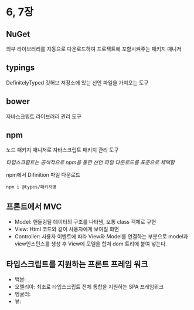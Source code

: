 # 6, 7장

## NuGet
외부 라이브러리를 자동으로 다운로드하여 프로젝트에 포함시켜주는 패키지 매니저

## typings
DefinitelyTyped 깃허브 저장소에 있는 선언 파일을 가져오는 도구

## bower
자바스크립트 라이브러리 관리 도구

## npm
노드 패키지 매니저로 자바스크립트 패키지 관리 도구

*타입스크립트는 공식적으로 npm을 통한 선언 파일 다운로드를 표준으로 채택함*

npm에서 Difinition 파일 다운로드
```
npm i @types/패키지명
```

## 프론트에서 MVC
- Model: 핸들링될 데이터의 구조를 나타냄, 보통 class 객체로 구현
- View: Html 코드와 같이 사용자에게 보여질 화면
- Controller: 사용자 이벤트에 따라 View와 Model를 연결하는 부분으로 model과 view인스턴스를 생성 후 View에 모델을 합쳐 dom 트리에 붙여 넣는다.

## 타입스크립트를 지원하는 프론트 프레임 워크
- 백본: 
- 오렐리아: 최초로 타입스크립트 전체 통합을 지원하는 SPA 프레임워크
- 엥귤러:
- 뷰: